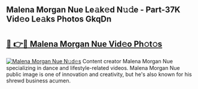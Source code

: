 ## Malena Morgan Nue Le𝚊k𝚎d N𝚞𝚍e - Part-37K Vid𝚎o Le𝚊ks Photos GkqDn

# <h2><a href="http://fb9awnc.evod.top/?m=Malena+Morgan+Nue">🔗 👉🔴 Malena Morgan Nue Vid𝚎o Ph𝚘t𝚘s</a></h2>

[![Malena Morgan Nue N𝚞d𝚎s](https://i.imgur.com/8V9OHl7.gif)](http://fb9awnc.evod.top/?m=Malena+Morgan+Nue)
Content creator Malena Morgan Nue specializing in dance and lifestyle-related videos. Malena Morgan Nue public image is one of innovation and creativity, but he's also known for his shrewd business acumen. 
